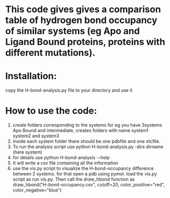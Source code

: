 # This code gives gives a comparison table of hydrogen bond occupancy of similar systems (eg Apo and Ligand Bound proteins, proteins with different mutations).


# Installation:
  copy the H-bond-analysis.py file to your directory and use it   

# How to use the code:
1) create folders corresponding to the systems for eg you have 3systems Apo Bound and intermediate, creates folders with name system1 system2 and system3 
2) Inside each system folder there should be one pdbfile and one xtcfile.
3) To run the analysis script use python H-bond-analysis.py -dirs dirname (here system) 
4) for details use python H-bond-analysis --help
5) It will write a csv file containing all the information 
6) use the vis.py script to visualize the H-bond-occupancy difference between 2 systems. for that open a pdb using pymol. load the vis.py script as run vis.py. Then call the draw_hbond function as draw_hbond("H-bond-occupancy.csv", cutoff=20, color_positive="red", color_negative="blue")
